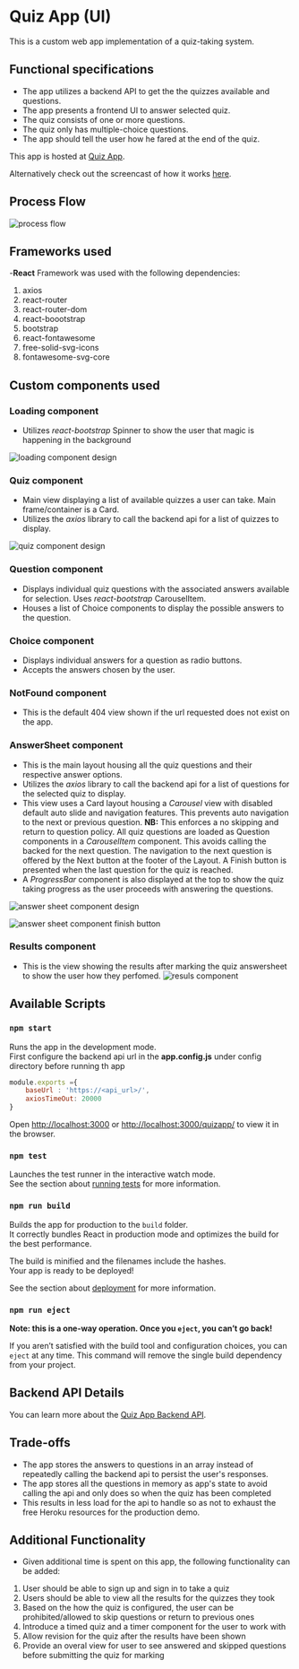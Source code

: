 # Quiz App (UI)

This is a custom web app implementation of a quiz-taking system.

## Functional specifications

* The app utilizes a backend API to get the the quizzes available and questions.
* The app presents a frontend UI to answer selected quiz.
* The quiz consists of one or more questions.
* The quiz only has multiple-choice questions.
* The app should tell the user how he fared at the end of the quiz.

This app is hosted at [Quiz App](https://orion-pax.github.io/quizapp/).

Alternatively check out the screencast of how it works [here](https://drive.google.com/file/d/1ex-kDDXoj0HSnZNkrhfXBieejncHE83C/view?usp=sharing).

## Process Flow

![process flow](https://drive.google.com/uc?export=view&id=1iKUk1nC0Myq4xCTEBBEDynvcxDPvMgeF)


## Frameworks used

-**React** Framework was used with the following dependencies:<br />
1. axios<br /> 
2. react-router<br />
3. react-router-dom<br />
4. react-boootstrap<br />
5. bootstrap<br />
6. react-fontawesome<br />
7. free-solid-svg-icons<br />
8. fontawesome-svg-core

## Custom components used

### Loading component

- Utilizes *react-bootstrap* Spinner to show the user that magic is happening in the background

![loading component design](https://drive.google.com/uc?export=view&id=1aMmmIigT0AdtGHVRhM4pKB1HHNgr7lDc)

### Quiz component

- Main view displaying a list of available quizzes a user can take. Main frame/container is a Card.
- Utilizes the *axios* library to call the backend api for a list of quizzes to display.

![quiz component design](https://drive.google.com/uc?export=view&id=1-Xgq5tiH7mbMm-8ri3j7zfRqlHHuMlMM)


### Question component

- Displays individual quiz questions with the associated answers  available for selection. Uses *react-bootstrap* CarouselItem.
- Houses a list of Choice components to display the possible answers to the question.

### Choice component 

- Displays individual answers for a question as radio buttons.
- Accepts the answers chosen by the user.

### NotFound component

- This is the default 404 view shown if the url requested does not exist on the app. 

### AnswerSheet component

- This is the main layout housing all the quiz questions and their respective answer options.
- Utilizes the *axios* library to call the backend api for a list of questions for the selected quiz to display.
- This view uses a Card layout housing a *Carousel* view with disabled default auto slide and navigation features. This prevents auto navigation to the next or previous question. **NB:** This enforces a no skipping and return to question policy. All quiz questions are loaded as Question components in a *CarouselItem* component. This avoids calling the backed for the next question. The navigation to the next question is offered by the Next button at the footer of the Layout. A Finish button is presented when the last question for the quiz is reached. 
- A *ProgressBar* component is also displayed at the top to show the quiz taking progress as the user proceeds with answering the questions.

![answer sheet component design](https://drive.google.com/uc?export=view&id=1TDB2e6hAS5cPTLnHBi9MGdnr_sh07qLE)

![answer sheet component finish button](https://drive.google.com/uc?export=view&id=1YvGpaqLlXXTNygJCBIPzFIvzIKd_nRky)

### Results component

- This is the view showing the results after marking the quiz answersheet to show the user how they perfomed. 
![resuls component](https://drive.google.com/uc?export=view&id=1toOQTJ5s9R8cgkvXq-m4b4P3j_x-_3yw)


## Available Scripts

### `npm start`

Runs the app in the development mode.<br />
First configure the backend api url in  the **app.config.js** under config directory before running th app
```javascript
module.exports ={
    baseUrl : 'https://<api_url>/',
    axiosTimeOut: 20000
}
```
Open [http://localhost:3000](http://localhost:3000) or [http://localhost:3000/quizapp/](http://localhost:3000/quizapp/) to view it in the browser.

### `npm test`

Launches the test runner in the interactive watch mode.<br />
See the section about [running tests](https://facebook.github.io/create-react-app/docs/running-tests) for more information.

### `npm run build`

Builds the app for production to the `build` folder.<br />
It correctly bundles React in production mode and optimizes the build for the best performance.

The build is minified and the filenames include the hashes.<br />
Your app is ready to be deployed!

See the section about [deployment](https://facebook.github.io/create-react-app/docs/deployment) for more information.

### `npm run eject`

**Note: this is a one-way operation. Once you `eject`, you can’t go back!**

If you aren’t satisfied with the build tool and configuration choices, you can `eject` at any time. This command will remove the single build dependency from your project.

## Backend API Details

You can learn more about the [Quiz App Backend API](https://github.com/orion-pax/udemy-coding-challenge-api).

## Trade-offs

- The app stores the answers to questions in an array instead of repeatedly calling the backend api to persist the user's responses.
- The app stores all the questions in memory as app's state to avoid calling the api and only does so when the quiz has been completed
- This results in less load for the api to handle so as not to exhaust the free Heroku resources for the production demo.

## Additional Functionality

- Given additional time is spent on this app, the following functionality can be added:

1. User should be able to sign up and sign in to take a quiz
2. Users should be able to view all the results for the quizzes they took
3. Based on the how the quiz is configured, the user can be prohibited/allowed to skip questions or return to previous ones
4. Introduce a timed quiz and a timer component for the user to work with
5. Allow revision for the quiz after the results have been shown
6. Provide an overal view for user to see answered and skipped questions before submitting the quiz for marking
